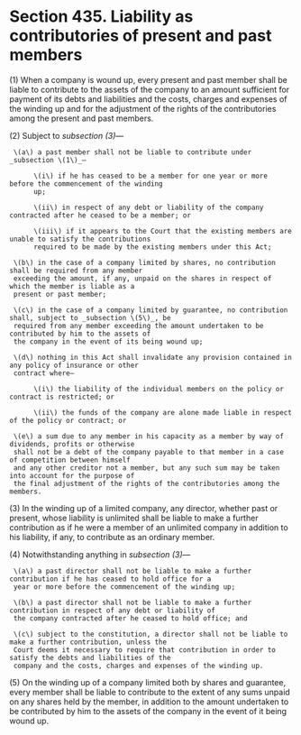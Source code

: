 # Section 435. Liability as contributories of present and past members

\(1\) When a company is wound up, every present and past member shall be liable to contribute to the assets of the company to an amount sufficient for payment of its debts and liabilities and the costs, charges and expenses of the winding up and for the adjustment of the rights of the contributories among the present and past members.

\(2\) Subject to _subsection \(3\)_—

     \(a\) a past member shall not be liable to contribute under _subsection \(1\)_—

          \(i\) if he has ceased to be a member for one year or more before the commencement of the winding  
          up;

          \(ii\) in respect of any debt or liability of the company contracted after he ceased to be a member; or

          \(iii\) if it appears to the Court that the existing members are unable to satisfy the contributions  
          required to be made by the existing members under this Act;

     \(b\) in the case of a company limited by shares, no contribution shall be required from any member  
     exceeding the amount, if any, unpaid on the shares in respect of which the member is liable as a  
     present or past member;

     \(c\) in the case of a company limited by guarantee, no contribution shall, subject to _subsection \(5\)_, be  
     required from any member exceeding the amount undertaken to be contributed by him to the assets of  
     the company in the event of its being wound up;

     \(d\) nothing in this Act shall invalidate any provision contained in any policy of insurance or other  
     contract where—

          \(i\) the liability of the individual members on the policy or contract is restricted; or

          \(ii\) the funds of the company are alone made liable in respect of the policy or contract; or

     \(e\) a sum due to any member in his capacity as a member by way of dividends, profits or otherwise  
     shall not be a debt of the company payable to that member in a case of competition between himself  
     and any other creditor not a member, but any such sum may be taken into account for the purpose of  
     the final adjustment of the rights of the contributories among the members.

\(3\) In the winding up of a limited company, any director, whether past or present, whose liability is unlimited shall be liable to make a further contribution as if he were a member of an unlimited company in addition to his liability, if any, to contribute as an ordinary member.

\(4\) Notwithstanding anything in _subsection \(3\)_—

     \(a\) a past director shall not be liable to make a further contribution if he has ceased to hold office for a  
     year or more before the commencement of the winding up;

     \(b\) a past director shall not be liable to make a further contribution in respect of any debt or liability of  
     the company contracted after he ceased to hold office; and

     \(c\) subject to the constitution, a director shall not be liable to make a further contribution, unless the  
     Court deems it necessary to require that contribution in order to satisfy the debts and liabilities of the  
     company and the costs, charges and expenses of the winding up.

\(5\) On the winding up of a company limited both by shares and guarantee, every member shall be liable to contribute to the extent of any sums unpaid on any shares held by the member, in addition to the amount undertaken to be contributed by him to the assets of the company in the event of it being wound up.

